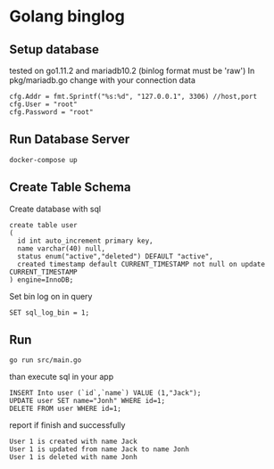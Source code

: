 # Golang binglog

## Setup database
tested on go1.11.2 and mariadb10.2 (binlog format must be 'raw')
In pkg/mariadb.go change with your connection data
```
cfg.Addr = fmt.Sprintf("%s:%d", "127.0.0.1", 3306) //host,port
cfg.User = "root"
cfg.Password = "root"
```
## Run Database Server
```
docker-compose up
```

## Create Table Schema
Create database with sql
```
create table user
(
  id int auto_increment primary key,
  name varchar(40) null,
  status enum("active","deleted") DEFAULT "active",
  created timestamp default CURRENT_TIMESTAMP not null on update CURRENT_TIMESTAMP
) engine=InnoDB;
```
Set bin log on in query
```
SET sql_log_bin = 1;
```

## Run
```
go run src/main.go
```
than execute sql in your app
```
INSERT Into user (`id`,`name`) VALUE (1,"Jack");
UPDATE user SET name="Jonh" WHERE id=1;
DELETE FROM user WHERE id=1;

```

report if finish and successfully
```
User 1 is created with name Jack
User 1 is updated from name Jack to name Jonh
User 1 is deleted with name Jonh
```
